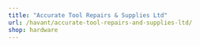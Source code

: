 ```yaml
---
title: "Accurate Tool Repairs & Supplies Ltd"
url: /havant/accurate-tool-repairs-and-supplies-ltd/
shop: hardware
---
```

